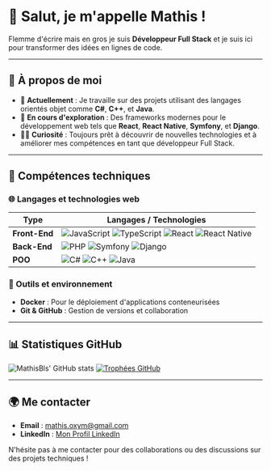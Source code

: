 # 👋 Salut, je m'appelle **Mathis** ! 

Flemme d'écrire mais en gros je suis **Développeur Full Stack** et je suis ici pour transformer des idées en lignes de code.

---

## 🚀 À propos de moi
- 🔭 **Actuellement** : Je travaille sur des projets utilisant des langages orientés objet comme **C#**, **C++**, et **Java**.
- 🌱 **En cours d'exploration** : Des frameworks modernes pour le développement web tels que **React**, **React Native**, **Symfony**, et **Django**.
- 👨‍💻 **Curiosité** : Toujours prêt à découvrir de nouvelles technologies et à améliorer mes compétences en tant que développeur Full Stack.

---

## 💼 Compétences techniques

### 🌐 Langages et technologies web

| Type        | Langages / Technologies                |
|-------------|----------------------------------------|
| **Front-End** | ![JavaScript](https://img.shields.io/badge/JavaScript-%23f7df1e.svg?style=for-the-badge&logo=javascript&logoColor=black) ![TypeScript](https://img.shields.io/badge/TypeScript-%23007acc.svg?style=for-the-badge&logo=typescript&logoColor=white) ![React](https://img.shields.io/badge/React-%2361dafb.svg?style=for-the-badge&logo=react&logoColor=black) ![React Native](https://img.shields.io/badge/React_Native-%2361dafb.svg?style=for-the-badge&logo=react&logoColor=black) |
| **Back-End**  | ![PHP](https://img.shields.io/badge/PHP-%23777bb4.svg?style=for-the-badge&logo=php&logoColor=white) ![Symfony](https://img.shields.io/badge/Symfony-%23000000.svg?style=for-the-badge&logo=symfony&logoColor=white) ![Django](https://img.shields.io/badge/Django-%23092e20.svg?style=for-the-badge&logo=django&logoColor=white) |
| **POO**       | ![C#](https://img.shields.io/badge/C%23-%23239120.svg?style=for-the-badge&logo=c-sharp&logoColor=white) ![C++](https://img.shields.io/badge/C++-%2300599c.svg?style=for-the-badge&logo=c%2b%2b&logoColor=white) ![Java](https://img.shields.io/badge/Java-%23f89820.svg?style=for-the-badge&logo=oracle&logoColor=white) |

### 🐳 Outils et environnement
- **Docker** : Pour le déploiement d'applications conteneurisées
- **Git & GitHub** : Gestion de versions et collaboration

---

## 📊 Statistiques GitHub

![MathisBls' GitHub stats](https://github-readme-stats.vercel.app/api?username=MathisBls&show_icons=true&theme=radical&v=1)
[![Trophées GitHub](https://github-profile-trophy.vercel.app/?username=MathisBls&theme=radical)](https://github.com/ryo-ma/github-profile-trophy)

---

## 🌍 Me contacter
- **Email** : [mathis.oxym@gmail.com](mailto:mathis.oxym@gmail.com)
- **LinkedIn** : [Mon Profil LinkedIn](https://www.linkedin.com/in/mathis-boulais-0974a0213)

N'hésite pas à me contacter pour des collaborations ou des discussions sur des projets techniques !
